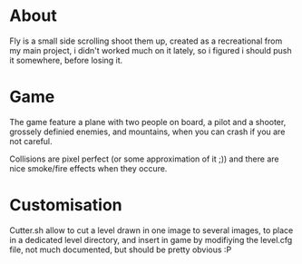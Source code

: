 About
=====

Fly is a small side scrolling shoot them up, created as a recreational from my
main project, i didn't worked much on it lately, so i figured i should push it
somewhere, before losing it.

Game
====

The game feature a plane with two people on board, a pilot and a shooter,
grossely definied enemies, and mountains, when you can crash if you are not
careful.

Collisions are pixel perfect (or some approximation of it ;)) and there are
nice smoke/fire effects when they occure.

Customisation
=============

Cutter.sh allow to cut a level drawn in one image to several images, to place
in a dedicated level directory, and insert in game by modifiying the level.cfg
file, not much documented, but should be pretty obvious :P
